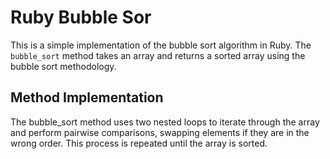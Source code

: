 # Ruby Bubble Sor

This is a simple implementation of the bubble sort algorithm in Ruby. The `bubble_sort` method takes an array and returns a sorted array using the bubble sort methodology.

## Method Implementation

The bubble_sort method uses two nested loops to iterate through the array and perform pairwise comparisons, swapping elements if they are in the wrong order. This process is repeated until the array is sorted.